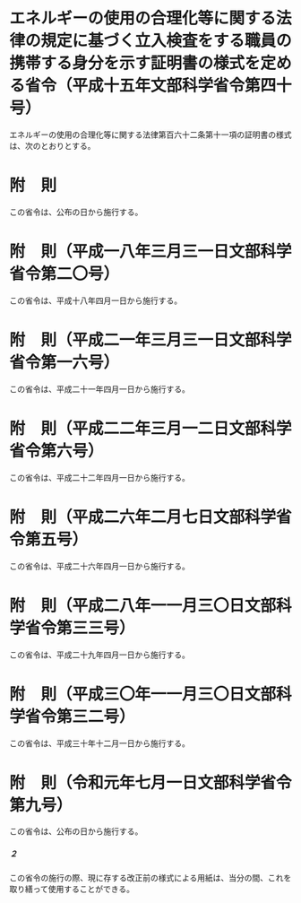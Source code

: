# エネルギーの使用の合理化等に関する法律の規定に基づく立入検査をする職員の携帯する身分を示す証明書の様式を定める省令（平成十五年文部科学省令第四十号）
エネルギーの使用の合理化等に関する法律第百六十二条第十一項の証明書の様式は、次のとおりとする。
# 附　則
この省令は、公布の日から施行する。
# 附　則（平成一八年三月三一日文部科学省令第二〇号）
この省令は、平成十八年四月一日から施行する。
# 附　則（平成二一年三月三一日文部科学省令第一六号）
この省令は、平成二十一年四月一日から施行する。
# 附　則（平成二二年三月一二日文部科学省令第六号）
この省令は、平成二十二年四月一日から施行する。
# 附　則（平成二六年二月七日文部科学省令第五号）
この省令は、平成二十六年四月一日から施行する。
# 附　則（平成二八年一一月三〇日文部科学省令第三三号）
この省令は、平成二十九年四月一日から施行する。
# 附　則（平成三〇年一一月三〇日文部科学省令第三二号）
この省令は、平成三十年十二月一日から施行する。
# 附　則（令和元年七月一日文部科学省令第九号）
この省令は、公布の日から施行する。
##### ２
この省令の施行の際、現に存する改正前の様式による用紙は、当分の間、これを取り繕って使用することができる。

